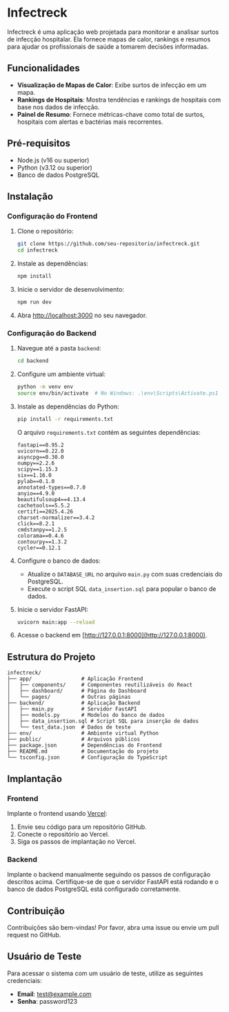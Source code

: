 # Infectreck

Infectreck é uma aplicação web projetada para monitorar e analisar surtos de infecção hospitalar. Ela fornece mapas de calor, rankings e resumos para ajudar os profissionais de saúde a tomarem decisões informadas.

## Funcionalidades

- **Visualização de Mapas de Calor**: Exibe surtos de infecção em um mapa.
- **Rankings de Hospitais**: Mostra tendências e rankings de hospitais com base nos dados de infecção.
- **Painel de Resumo**: Fornece métricas-chave como total de surtos, hospitais com alertas e bactérias mais recorrentes.

## Pré-requisitos

- Node.js (v16 ou superior)
- Python (v3.12 ou superior)
- Banco de dados PostgreSQL

## Instalação

### Configuração do Frontend

1. Clone o repositório:

   ```bash
   git clone https://github.com/seu-repositorio/infectreck.git
   cd infectreck
   ```

2. Instale as dependências:

   ```bash
   npm install
   ```

3. Inicie o servidor de desenvolvimento:

   ```bash
   npm run dev
   ```

4. Abra [http://localhost:3000](http://localhost:3000) no seu navegador.

### Configuração do Backend

1. Navegue até a pasta `backend`:

   ```bash
   cd backend
   ```

2. Configure um ambiente virtual:

   ```bash
   python -m venv env
   source env/bin/activate  # No Windows: .\env\Scripts\Activate.ps1
   ```

3. Instale as dependências do Python:

   ```bash
   pip install -r requirements.txt
   ```

   O arquivo `requirements.txt` contém as seguintes dependências:

   ```
   fastapi==0.95.2
   uvicorn==0.22.0
   asyncpg==0.30.0
   numpy==2.2.6
   scipy==1.15.3
   six==1.16.0
   pylab==0.1.0
   annotated-types==0.7.0
   anyio==4.9.0
   beautifulsoup4==4.13.4
   cachetools==5.5.2
   certifi==2025.4.26
   charset-normalizer==3.4.2
   click==8.2.1
   cmdstanpy==1.2.5
   colorama==0.4.6
   contourpy==1.3.2
   cycler==0.12.1
   ```

4. Configure o banco de dados:

   - Atualize o `DATABASE_URL` no arquivo `main.py` com suas credenciais do PostgreSQL.
   - Execute o script SQL `data_insertion.sql` para popular o banco de dados.

5. Inicie o servidor FastAPI:

   ```bash
   uvicorn main:app --reload
   ```

6. Acesse o backend em [http://127.0.0.1:8000](http://127.0.0.1:8000).

## Estrutura do Projeto

```
infectreck/
├── app/                # Aplicação Frontend
│   ├── components/     # Componentes reutilizáveis do React
│   ├── dashboard/      # Página do Dashboard
│   └── pages/          # Outras páginas
├── backend/            # Aplicação Backend
│   ├── main.py         # Servidor FastAPI
│   ├── models.py       # Modelos do banco de dados
│   ├── data_insertion.sql # Script SQL para inserção de dados
│   └── test_data.json  # Dados de teste
├── env/                # Ambiente virtual Python
├── public/             # Arquivos públicos
├── package.json        # Dependências do Frontend
├── README.md           # Documentação do projeto
└── tsconfig.json       # Configuração do TypeScript
```

## Implantação

### Frontend

Implante o frontend usando [Vercel](https://vercel.com/):

1. Envie seu código para um repositório GitHub.
2. Conecte o repositório ao Vercel.
3. Siga os passos de implantação no Vercel.

### Backend

Implante o backend manualmente seguindo os passos de configuração descritos acima. Certifique-se de que o servidor FastAPI está rodando e o banco de dados PostgreSQL está configurado corretamente.

## Contribuição

Contribuições são bem-vindas! Por favor, abra uma issue ou envie um pull request no GitHub.

## Usuário de Teste

Para acessar o sistema com um usuário de teste, utilize as seguintes credenciais:

- **Email**: test@example.com
- **Senha**: password123

